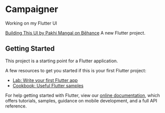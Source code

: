 # Campaigner
Working on my Flutter UI 

[Building This UI by Pakhi Mangal on Bēhance](https://www.behance.net/gallery/90161185/Campaigner-Online-Voting-app-UIUX-Case-study)
A new Flutter project.

## Getting Started

This project is a starting point for a Flutter application.

A few resources to get you started if this is your first Flutter project:

- [Lab: Write your first Flutter app](https://flutter.dev/docs/get-started/codelab)
- [Cookbook: Useful Flutter samples](https://flutter.dev/docs/cookbook)

For help getting started with Flutter, view our
[online documentation](https://flutter.dev/docs), which offers tutorials,
samples, guidance on mobile development, and a full API reference.
